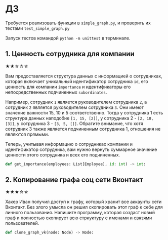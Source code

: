 # ДЗ

Требуется реализовать функции в `simple_graph.py`, и проверить их тестами `test_simple_graph.py`

Запуск тестов командой `python -m unittest` в терминале.

## 1. Ценность сотрудника для компании

★★☆☆☆

Вам предоставляется структура данных с информацией о сотрудниках, которая включает уникальный
идентификатор сотрудника `id`, его ценность для компании `importance` и идентификаторы его
непосредственных подчиненных `subordinates`.

Например, сотрудник `1` является руководителем сотрудника `2`, а сотрудник `2` является
руководителем сотрудника `3`. Они имеют значение важности 15, 10 и 5 соответственно. Тогда у
сотрудника 1 есть структура данных наподобие `[1, 15, [2]]`, у сотрудника 2 - `[2, 10, [3]]`, у
сотрудника 3 - `[3, 5, []]`. Обратите внимание, что хотя сотрудник 3 также является подчиненным
сотрудника 1, отношения не являются прямыми.

Теперь, учитывая информацию о сотрудниках компании и идентификатор сотрудника, вам нужно вернуть
суммарное значение ценности этого сотрудника и всех его подчиненных.

```python
def get_importance(employees: List[Employee], id: int) -> int:
```

## 2. Копирование графа соц сети Вконтакт

★★★☆☆

Хакер Иван получил доступ к графу, который хранит все аккаунты сети Вконтакт. Без злого умысла он
решил скопировать этот граф к себе для личного пользования. Напишите программу, которая создаст
новый граф и полностью скопирует всю стркуктуру с именами и связями пользователей.

```python
def clone_graph_vk(node: Node) -> Node:
```
